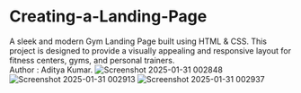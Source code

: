# Creating-a-Landing-Page
A sleek and modern Gym Landing Page built using HTML &amp; CSS. This project is designed to provide a visually appealing and responsive layout for fitness centers, gyms, and personal trainers.<br>
Author : Aditya Kumar.
![Screenshot 2025-01-31 002848](https://github.com/user-attachments/assets/2080a179-3aa1-4679-8759-721f4d93275b)
![Screenshot 2025-01-31 002913](https://github.com/user-attachments/assets/0359a00f-64ea-4a6b-9578-4b5ef94d8e67)
![Screenshot 2025-01-31 002937](https://github.com/user-attachments/assets/e6997d95-e428-4a2a-bb8d-2df4b934cf03)
